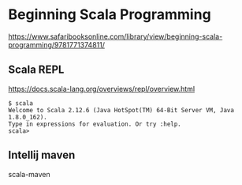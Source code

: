 # Beginning Scala Programming

https://www.safaribooksonline.com/library/view/beginning-scala-programming/9781771374811/

## Scala REPL

https://docs.scala-lang.org/overviews/repl/overview.html

```
$ scala
Welcome to Scala 2.12.6 (Java HotSpot(TM) 64-Bit Server VM, Java 1.8.0_162).
Type in expressions for evaluation. Or try :help.
scala>
```

## Intellij maven

scala-maven
